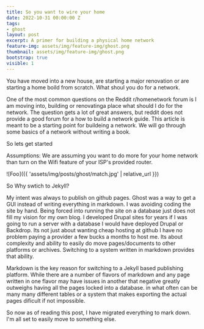 ```yaml
---
title: So you want to wire your home
date: 2022-10-31 00:00:00 Z
tags:
- ghost
layout: post
excerpt: A primer for building a physical home network
feature-img: assets/img/feature-img/ghost.png
thumbnail: assets/img/feature-img/ghost.png
bootstrap: true
visible: 1
---
```


You have moved into a new house, are starting a major renovation or are starting a home boild from scratch.  What shoul you do for a network.

One of the most common questions on the Reddit r/homenetwork forum is I am moving into, building or renovatinga  place what should I do for the network.  The question gets a lot of great answers, but reddit does not provide a good forum for a how to build a network guide.  This article is meant to be a starting point for buildeing a network.  We will go through some basics of a network without writing a book.

So lets get started

Assumptions:
   We are assuming you want to do more for your home network than turn on the Wifi feature of your ISP's provided router.  



![Foo]({{ 'assets/img/posts/ghost/match.jpg' | relative_url }})

So Why swtich to Jekyll?

My intent was always to publish on github pages.  Ghost was a way to get a GUI instead of writing everything in markdown. I was avoiding coding the site by hand.  Being forced into running the site on a database just does not fill my vision for my own blog.  I developed Drupal sites for years if I was going to run a server with a database I would have deployed Drupal or Backdrop.  Its not just about wanting cheap hosting at github I have no problem paying a provider a few bucks a months to host me.  Its about complexity and ability to easily do move pages/documents to other platforms or archives.  Switching to a system written in markdown provides that ability.

Markdown is the key reason for switching to a Jekyll based publishing platform.  While there are a number of flavors of markdown and any page written in one flavor may have issues in another that negative greatly outweighs having all the pages locked into a database. in what often can be many many different tables or a system that makes exporting the actual pages dificult if not impossible.

So now as of reading this post, I have migrated everything to mark down.  I'm all set to easily move to something else.

